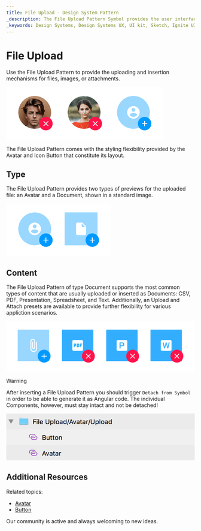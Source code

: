 ```yaml
---
title: File Upload - Design System Pattern
_description: The File Upload Pattern Symbol provides the user interface for uploading or inserting files.
_keywords: Design Systems, Design Systems UX, UI kit, Sketch, Ignite UI for Angular, Sketch to Angular, Angular, Angular Design System, Export code from Sketch, Design Kits for Angular, Sketch HTML, Sketch to HTML, Sketch UI kits
---
```


# File Upload

Use the File Upload Pattern to provide the uploading and insertion mechanisms for files, images, or attachments.

<img class="responsive-img" src="../images/file-upload_demo.png" srcset="../images/file-upload_demo@2x.png 2x" />

The File Upload Pattern comes with the styling flexibility provided by the Avatar and Icon Button that constitute its layout.

## Type 

The File Upload Pattern provides two types of previews for the uploaded file: an Avatar and a Document, shown in a standard image.

<img class="responsive-img" src="../images/file-upload_type.png" srcset="../images/file-upload_type@2x.png 2x" />

## Content

The File Upload Pattern of type Document supports the most common types of content that are usually uploaded or inserted as Documents: CSV, PDF, Presentation, Spreadsheet, and Text. Additionally, an Upload and Attach presets are available to provide further flexibility for various appliction scenarios.

<img class="responsive-img" src="../images/file-upload_content.png" srcset="../images/file-upload_content@2x.png 2x" />

> [!WARNING]
> After inserting a File Upload Pattern you should trigger `Detach from Symbol` in order to be able to generate it as Angular code. The individual Components, however, must stay intact and not be detached!

<img class="responsive-img" src="../images/file_upload_detach.png" />

## Additional Resources

Related topics:

- [Avatar](../components/avatar.md)
- [Button](../components/button.md)
  <div class="divider--half"></div>

Our community is active and always welcoming to new ideas.


